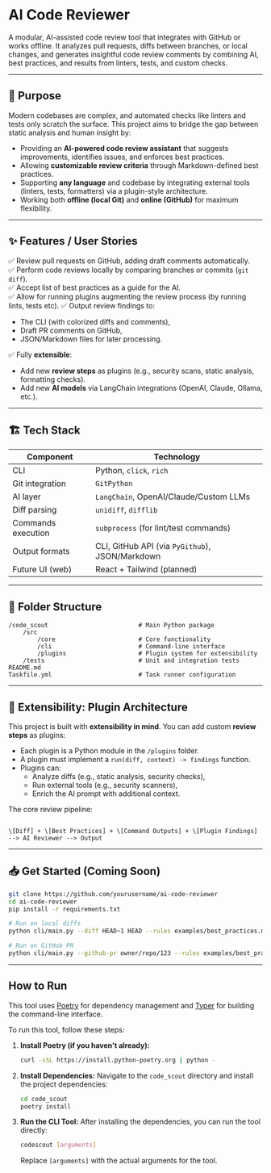 # AI Code Reviewer

A modular, AI-assisted code review tool that integrates with GitHub or works offline. It analyzes pull requests, diffs between branches, or local changes, and generates insightful code review comments by combining AI, best practices, and results from linters, tests, and custom checks.

---

## 🚀 Purpose

Modern codebases are complex, and automated checks like linters and tests only scratch the surface. This project aims to bridge the gap between static analysis and human insight by:

- Providing an **AI-powered code review assistant** that suggests improvements, identifies issues, and enforces best practices.
- Allowing **customizable review criteria** through Markdown-defined best practices.
- Supporting **any language** and codebase by integrating external tools (linters, tests, formatters) via a plugin-style architecture.
- Working both **offline (local Git)** and **online (GitHub)** for maximum flexibility.

---

## ✨ Features / User Stories

✅ Review pull requests on GitHub, adding draft comments automatically.  
✅ Perform code reviews locally by comparing branches or commits (`git diff`).  
✅ Accept list of best practices as a guide for the AI.  
✅ Allow for running plugins augmenting the review process (by running lints, tests etc).
✅ Output review findings to:

- The CLI (with colorized diffs and comments),
- Draft PR comments on GitHub,
- JSON/Markdown files for later processing.

✅ Fully **extensible**:  

- Add new **review steps** as plugins (e.g., security scans, static analysis, formatting checks).
- Add new **AI models** via LangChain integrations (OpenAI, Claude, Ollama, etc.).

---

## 🏗️ Tech Stack

| Component          | Technology                                         |
|--------------------|----------------------------------------------------|
| CLI                | Python, `click`, `rich`                             |
| Git integration    | `GitPython`                                        |
| AI layer           | `LangChain`, OpenAI/Claude/Custom LLMs             |
| Diff parsing       | `unidiff`, `difflib`                               |
| Commands execution | `subprocess` (for lint/test commands)              |
| Output formats     | CLI, GitHub API (via `PyGithub`), JSON/Markdown    |
| Future UI (web)    | React + Tailwind (planned)                         |

---

## 📂 Folder Structure

```
/code_scout                         # Main Python package
    /src
        /core                       # Core functionality
        /cli                        # Command-line interface
        /plugins                    # Plugin system for extensibility
    /tests                          # Unit and integration tests
README.md
Taskfile.yml                        # Task runner configuration
```

---

## 🔌 Extensibility: Plugin Architecture

This project is built with **extensibility in mind**. You can add custom **review steps** as plugins:

- Each plugin is a Python module in the `/plugins` folder.
- A plugin must implement a `run(diff, context) -> findings` function.
- Plugins can:
  - Analyze diffs (e.g., static analysis, security checks),
  - Run external tools (e.g., security scanners),
  - Enrich the AI prompt with additional context.

The core review pipeline:

```

\[Diff] + \[Best Practices] + \[Command Outputs] + \[Plugin Findings] --> AI Reviewer --> Output

````

---

## 📥 Get Started (Coming Soon)

```bash
git clone https://github.com/yourusername/ai-code-reviewer
cd ai-code-reviewer
pip install -r requirements.txt

# Run on local diffs
python cli/main.py --diff HEAD~1 HEAD --rules examples/best_practices.md --run-commands

# Run on GitHub PR
python cli/main.py --github-pr owner/repo/123 --rules examples/best_practices.md --run-commands
```

---

## How to Run

This tool uses [Poetry](https://python-poetry.org/) for dependency management and [Typer](https://typer.tiangolo.com/) for building the command-line interface.

To run this tool, follow these steps:

1. **Install Poetry (if you haven't already):**

    ```bash
    curl -sSL https://install.python-poetry.org | python -
    ```

2. **Install Dependencies:**
    Navigate to the `code_scout` directory and install the project dependencies:

    ```bash
    cd code_scout
    poetry install
    ```

3.  **Run the CLI Tool:**
    After installing the dependencies, you can run the tool directly:
    ```bash
    codescout [arguments]
    ```
    Replace `[arguments]` with the actual arguments for the tool.

